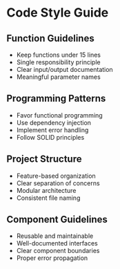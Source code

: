 # Code Style Guide

## Function Guidelines
- Keep functions under 15 lines
- Single responsibility principle
- Clear input/output documentation
- Meaningful parameter names

## Programming Patterns
- Favor functional programming
- Use dependency injection
- Implement error handling
- Follow SOLID principles

## Project Structure
- Feature-based organization
- Clear separation of concerns
- Modular architecture
- Consistent file naming

## Component Guidelines
- Reusable and maintainable
- Well-documented interfaces
- Clear component boundaries
- Proper error propagation
